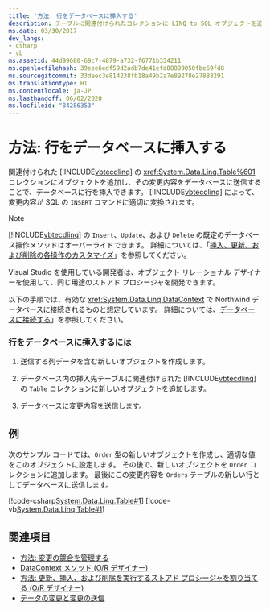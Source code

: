 ```yaml
---
title: '方法: 行をデータベースに挿入する'
description: テーブルに関連付けられたコレクションに LINQ to SQL オブジェクトを追加することによって、データベース内に行を挿入する方法について説明します。 LINQ to SQL は、追加内容を SQL INSERT コマンドに変換します。
ms.date: 03/30/2017
dev_langs:
- csharp
- vb
ms.assetid: 44d99680-69c7-4879-a732-f6771b334211
ms.openlocfilehash: 39eee6edf59d2adb7de41efd88899050fbe69fd8
ms.sourcegitcommit: 33deec3e814238fb18a49b2a7e89278e27888291
ms.translationtype: HT
ms.contentlocale: ja-JP
ms.lasthandoff: 06/02/2020
ms.locfileid: "84286353"
---
```

# <a name="how-to-insert-rows-into-the-database"></a>方法: 行をデータベースに挿入する

関連付けられた [!INCLUDE[vbtecdlinq](../../../../../../includes/vbtecdlinq-md.md)] の <xref:System.Data.Linq.Table%601> コレクションにオブジェクトを追加し、その変更内容をデータベースに送信することで、データベースに行を挿入できます。 [!INCLUDE[vbtecdlinq](../../../../../../includes/vbtecdlinq-md.md)] によって、変更内容が SQL の `INSERT` コマンドに適切に変換されます。

> [!NOTE]
> [!INCLUDE[vbtecdlinq](../../../../../../includes/vbtecdlinq-md.md)] の `Insert`、`Update`、および `Delete` の既定のデータベース操作メソッドはオーバーライドできます。 詳細については、「[挿入、更新、および削除の各操作のカスタマイズ](customizing-insert-update-and-delete-operations.md)」を参照してください。
>
> Visual Studio を使用している開発者は、オブジェクト リレーショナル デザイナーを使用して、同じ用途のストアド プロシージャを開発できます。

以下の手順では、有効な <xref:System.Data.Linq.DataContext> で Northwind データベースに接続されるものと想定しています。 詳細については、[データベースに接続する](how-to-connect-to-a-database.md)」を参照してください。

### <a name="to-insert-a-row-into-the-database"></a>行をデータベースに挿入するには

1. 送信する列データを含む新しいオブジェクトを作成します。

2. データベース内の挿入先テーブルに関連付けられた [!INCLUDE[vbtecdlinq](../../../../../../includes/vbtecdlinq-md.md)] の `Table` コレクションに新しいオブジェクトを追加します。

3. データベースに変更内容を送信します。

## <a name="example"></a>例

次のサンプル コードでは、`Order` 型の新しいオブジェクトを作成し、適切な値をこのオブジェクトに設定します。 その後で、新しいオブジェクトを `Order` コレクションに追加します。 最後にこの変更内容を `Orders` テーブルの新しい行としてデータベースに送信します。

[!code-csharp[System.Data.Linq.Table#1](../../../../../../samples/snippets/csharp/VS_Snippets_Data/system.data.linq.table/cs/program.cs#1)]
[!code-vb[System.Data.Linq.Table#1](../../../../../../samples/snippets/visualbasic/VS_Snippets_Data/system.data.linq.table/vb/module1.vb#1)]

## <a name="see-also"></a>関連項目

- [方法: 変更の競合を管理する](how-to-manage-change-conflicts.md)
- [DataContext メソッド (O/R デザイナー)](/visualstudio/data-tools/datacontext-methods-o-r-designer)
- [方法: 更新、挿入、および削除を実行するストアド プロシージャを割り当てる (O/R デザイナー)](/visualstudio/data-tools/how-to-assign-stored-procedures-to-perform-updates-inserts-and-deletes-o-r-designer)
- [データの変更と変更の送信](making-and-submitting-data-changes.md)
